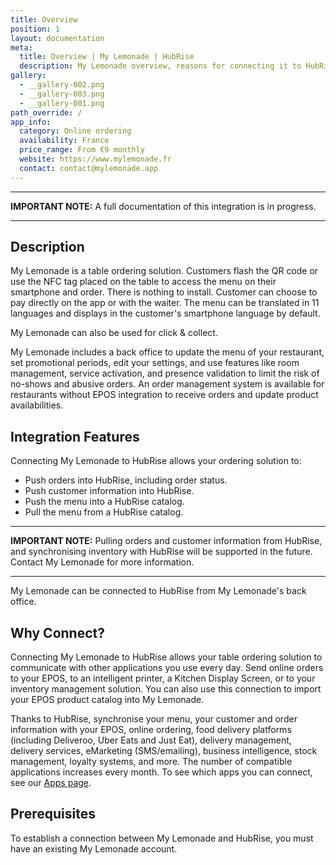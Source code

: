 ```yaml
---
title: Overview
position: 1
layout: documentation
meta:
  title: Overview | My Lemonade | HubRise
  description: My Lemonade overview, reasons for connecting it to HubRise and summary of integrated features. Synchronise data between your EPOS and your apps.
gallery:
  - __gallery-002.png
  - __gallery-003.png
  - __gallery-001.png
path_override: /
app_info:
  category: Online ordering
  availability: France
  price_range: From €9 monthly
  website: https://www.mylemonade.fr
  contact: contact@mylemonade.app
---
```


---

**IMPORTANT NOTE:** A full documentation of this integration is in progress.

---

## Description

My Lemonade is a table ordering solution. Customers flash the QR code or use the NFC tag placed on the table to access the menu on their smartphone and order. There is nothing to install. Customer can choose to pay directly on the app or with the waiter. The menu can be translated in 11 languages and displays in the customer's smartphone language by default. 

My Lemonade can also be used for click & collect.

My Lemonade includes a back office to update the menu of your restaurant, set promotional periods, edit your settings, and use features like room management, service activation, and presence validation to limit the risk of no-shows and abusive orders. An order management system is available for restaurants without EPOS integration to receive orders and update product availabilities.

## Integration Features

Connecting My Lemonade to HubRise allows your ordering solution to:

- Push orders into HubRise, including order status.
- Push customer information into HubRise.
- Push the menu into a HubRise catalog.
- Pull the menu from a HubRise catalog.

---

**IMPORTANT NOTE:** Pulling orders and customer information from HubRise, and synchronising inventory with HubRise will be supported in the future. Contact My Lemonade for more information.

---

My Lemonade can be connected to HubRise from My Lemonade's back office.

## Why Connect?

Connecting My Lemonade to HubRise allows your table ordering solution to communicate with other applications you use every day. Send online orders to your EPOS, to an intelligent printer, a Kitchen Display Screen, or to your inventory management solution. You can also use this connection to import your EPOS product catalog into My Lemonade.

Thanks to HubRise, synchronise your menu, your customer and order information with your EPOS, online ordering, food delivery platforms (including Deliveroo, Uber Eats and Just Eat), delivery management, delivery services, eMarketing (SMS/emailing), business intelligence, stock management, loyalty systems, and more. The number of compatible applications increases every month. To see which apps you can connect, see our [Apps page](/apps).

## Prerequisites

To establish a connection between My Lemonade and HubRise, you must have an existing My Lemonade account.
